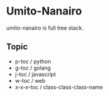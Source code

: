 # Umito-Nanairo
umito-nanairo is full tree stack.

## Topic
- p-toc / python
- g-toc / golang
- j-toc / javascript
- w-toc / web
- x-x-x-toc / class-class-class-name
